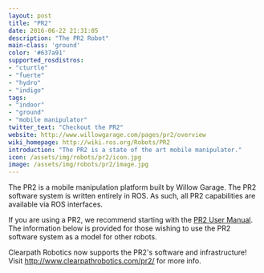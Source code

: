 ```yaml
---
layout: post
title: "PR2"
date: 2016-06-22 21:31:05
description: "The PR2 Robot"
main-class: 'ground'
color: '#637a91'
supported_rosdistros:
- "cturtle"
- "fuerte"
- "hydro"
- "indigo"
tags:
- "indoor"
- "ground"
- "mobile manipulator"
twitter_text: "Checkout the PR2"
website: http://www.willowgarage.com/pages/pr2/overview
wiki_homepage: http://wiki.ros.org/Robots/PR2
introduction: "The PR2 is a state of the art mobile manipulator."
icon: /assets/img/robots/pr2/icon.jpg
image: /assets/img/robots/pr2/image.jpg
---
```


The PR2 is a mobile manipulation platform built by Willow Garage. The PR2 software system is written entirely in ROS. As such, all PR2 capabilities are available via ROS interfaces.

If you are using a PR2, we recommend starting with the [PR2 User Manual](http://pr2s.clearpathrobotics.com/wiki/PR2%20Manual). The information below is provided for those wishing to use the PR2 software system as a model for other robots.


Clearpath Robotics now supports the PR2's software and infrastructure! Visit <http://www.clearpathrobotics.com/pr2/> for more info.
